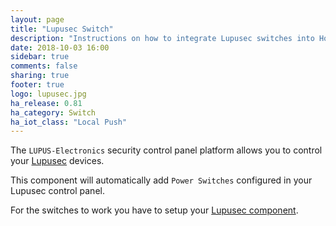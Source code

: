 ```yaml
---
layout: page
title: "Lupusec Switch"
description: "Instructions on how to integrate Lupusec switches into Home Assistant."
date: 2018-10-03 16:00
sidebar: true
comments: false
sharing: true
footer: true
logo: lupusec.jpg
ha_release: 0.81
ha_category: Switch
ha_iot_class: "Local Push"
---
```


The `LUPUS-Electronics` security control panel platform allows you to control your [Lupusec](https://www.lupus-electronics.de) devices.

This component will automatically add `Power Switches` configured in your Lupusec control panel.

For the switches to work you have to setup your [Lupusec component](/components/lupusec/).
